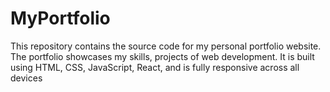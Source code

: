 # MyPortfolio
This repository contains the source code for my personal portfolio website. The portfolio showcases my skills, projects of web development. It is built using HTML, CSS, JavaScript, React, and is fully responsive across all devices
